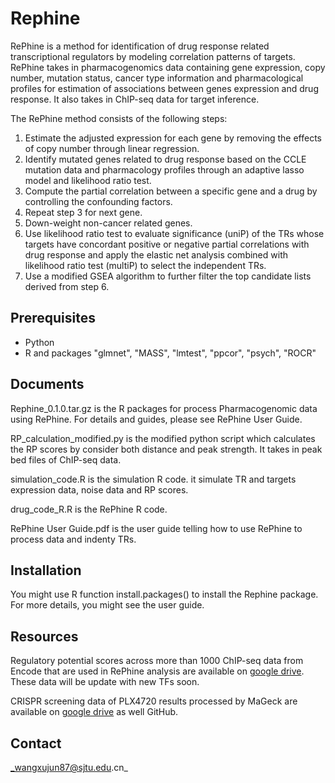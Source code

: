 # Rephine

RePhine is a method for identification of drug response related transcriptional regulators by modeling correlation patterns of targets. RePhine takes in pharmacogenomics data containing gene expression, copy number, mutation status, cancer type information and pharmacological profiles for estimation of associations between genes expression and drug response. It also takes in ChIP-seq data for target inference.

The RePhine method consists of the following steps:
1)	Estimate the adjusted expression for each gene by removing the effects of copy number through linear regression.
2)	Identify mutated genes related to drug response based on the CCLE mutation data and pharmacology profiles through an adaptive lasso model and likelihood ratio test.
3)	Compute the partial correlation between a specific gene and a drug by controlling the confounding factors.
4)	Repeat step 3 for next gene.
5)	Down-weight non-cancer related genes.
6)	Use likelihood ratio test to evaluate significance (uniP) of the TRs whose targets have concordant positive or negative partial correlations with drug response and apply the elastic net analysis combined with likelihood ratio test (multiP) to select the independent TRs.
7)	Use a modified GSEA algorithm to further filter the top candidate lists derived from step 6.


## Prerequisites
* Python
* R and packages "glmnet", "MASS", "lmtest", "ppcor", "psych", "ROCR"

## Documents
Rephine_0.1.0.tar.gz is the R packages for process Pharmacogenomic data using RePhine. For details and guides, please see RePhine User Guide.

RP_calculation_modified.py is the modified python script which calculates the RP scores by consider both distance and peak strength. It takes in peak bed files of ChIP-seq data.

simulation_code.R is the simulation R code. it simulate TR and targets expression data, noise data and RP scores.

drug_code_R.R is the RePhine R code.

RePhine User Guide.pdf is the user guide telling how to use RePhine to process data and indenty TRs.

## Installation
You might use R function install.packages() to install the Rephine package. For more details, you might see the user guide. 

## Resources
Regulatory potential scores across more than 1000 ChIP-seq data from Encode that are used in RePhine analysis are available on [google drive](https://drive.google.com/open?id=1NwzZ5rdhYG-QlG956oFLmJyjyBpLty6A). These data will be update with new TFs soon. 

CRISPR screening data of PLX4720 results processed by MaGeck are available on [google drive](https://drive.google.com/file/d/1PVRZ8IrGZojku3GZYOXGag2gG1eXWXN5/view?usp=sharing) as well GitHub.

## Contact
_wangxujun87@sjtu.edu.cn_


